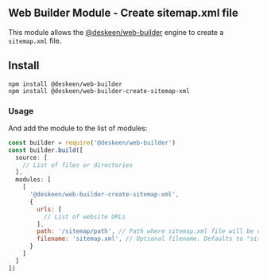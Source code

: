 ## Web Builder Module - Create sitemap.xml file

This module allows the [@deskeen/web-builder](https://github.com/deskeen/web-builder) engine to create a `sitemap.xml` file.

## Install

```
npm install @deskeen/web-builder
npm install @deskeen/web-builder-create-sitemap-xml
```

### Usage

And add the module to the list of modules: 

```javascript
const builder = require('@deskeen/web-builder')
const builder.build([
  source: [
    // List of files or directories
  ],
  modules: [
    [
      '@deskeen/web-builder-create-sitemap-xml',
      {
        urls: [
          // List of website URLs
        ],
        path: '/sitemap/path', // Path where sitemap.xml file will be created
        filename: 'sitemap.xml', // Optional filename. Defaults to "sitemap.xml"
      }
    ]
  ]
])
```

